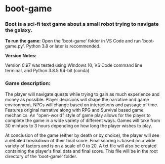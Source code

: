 # boot-game
### Boot is a sci-fi text game about a small robot trying to navigate the galaxy.

**To run the game:** Open the 'boot-game' folder in VS Code and run 'boot-game.py'. Python 3.8 or later is recommended.

**Version Notes:**

Version 0.97 was tested using Windows 10, VS Code command line terminal, and Python 3.8.5 64-bit (conda)

### Game description:

   The player will navigate quests while trying to gain as much experience and money as possible.
   Player decisions will shape the narrative and game environment. NPCs will change based on interactions and passage of time.
   Features original narrative along with RPG and Survival based game mechanics.
   An "open-world" style of game play allows for the player to complete the game in a wide variety of different ways.
   Games will take from 30 mintues to 3 hours depending on how long the player wishes to play.

   At conclusion of the game (either by death or by choice), the player will see a detailed breakdown of their final score.
   Final scoring is based on a wide variety of factors and is on a scale of 0 to 20.
   A txt file will also be created containing the player's final data and final score. 
   This file will be in the root directory of the 'boot-game' folder.
